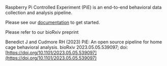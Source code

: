 Raspberry Pi Controlled Experiment (PiE) is an end-to-end behavioral data collection and analysis pipeline.

Please see our [documentation](https://cudmore.github.io/pie-doc/) to get started.

Please refer to our bioRxiv preprint

Benedict J and Cudmore RH (2023) PiE: An open source pipeline for home cage behavioral analysis. bioRxiv 2023.05.05.539097; doi: [https://doi.org/10.1101/2023.05.05.539097](https://doi.org/10.1101/2023.05.05.539097)

